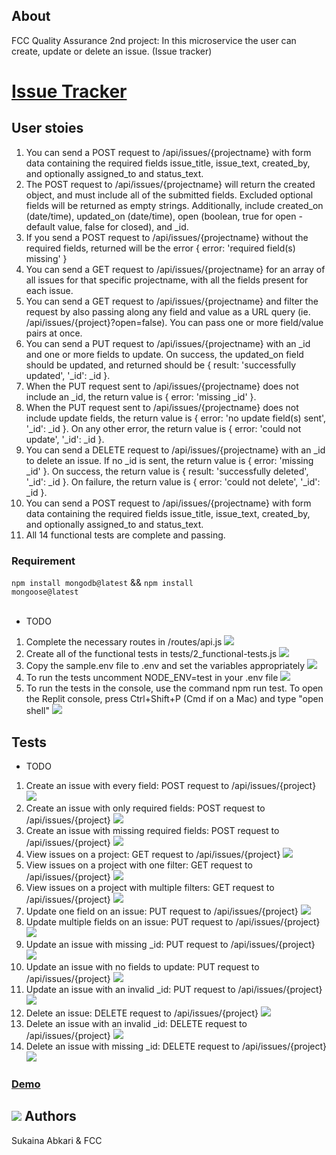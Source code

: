 
## About 
FCC Quality Assurance 2nd project: In this microservice the user can create, update or delete an issue. (Issue tracker)


# [Issue Tracker](https://www.freecodecamp.org/learn/quality-assurance/quality-assurance-projects/issue-tracker)

## User stoies

1. You can send a POST request to /api/issues/{projectname} with form data containing the required fields issue_title, issue_text, created_by, and optionally assigned_to and status_text. 
2. The POST request to /api/issues/{projectname} will return the created object, and must include all of the submitted fields. Excluded optional fields will be returned as empty strings. Additionally, include created_on (date/time), updated_on (date/time), open (boolean, true for open - default value, false for closed), and \_id. 
3. If you send a POST request to /api/issues/{projectname} without the required fields, returned will be the error { error: 'required field(s) missing' } 
4. You can send a GET request to /api/issues/{projectname} for an array of all issues for that specific projectname, with all the fields present for each issue. 
5. You can send a GET request to /api/issues/{projectname} and filter the request by also passing along any field and value as a URL query (ie. /api/issues/{project}?open=false). You can pass one or more field/value pairs at once. 
6. You can send a PUT request to /api/issues/{projectname} with an \_id and one or more fields to update. On success, the updated_on field should be updated, and returned should be { result: 'successfully updated', '\_id': \_id }. 
7. When the PUT request sent to /api/issues/{projectname} does not include an \_id, the return value is { error: 'missing \_id' }. 
8. When the PUT request sent to /api/issues/{projectname} does not include update fields, the return value is { error: 'no update field(s) sent', '\_id': \_id }. On any other error, the return value is { error: 'could not update', '\_id': \_id }. 
9. You can send a DELETE request to /api/issues/{projectname} with an \_id to delete an issue. If no \_id is sent, the return value is { error: 'missing \_id' }. On success, the return value is { result: 'successfully deleted', '\_id': \_id }. On failure, the return value is { error: 'could not delete', '\_id': \_id }. 
10. You can send a POST request to /api/issues/{projectname} with form data containing the required fields issue_title, issue_text, created_by, and optionally assigned_to and status_text. 
11. All 14 functional tests are complete and passing. 
### Requirement
<code>npm install mongodb@latest</code> && <code>npm install mongoose@latest</code> <br><br>

- TODO
1. Complete the necessary routes in /routes/api.js  <img src="https://img.icons8.com/emoji/15/000000/check-mark-emoji.png"/>
2. Create all of the functional tests in tests/2_functional-tests.js <img src="https://img.icons8.com/emoji/15/000000/check-mark-emoji.png"/>
3. Copy the sample.env file to .env and set the variables appropriately <img src="https://img.icons8.com/emoji/15/000000/check-mark-emoji.png"/>
4. To run the tests uncomment NODE_ENV=test in your .env file <img src="https://img.icons8.com/emoji/15/000000/check-mark-emoji.png"/>
5. To run the tests in the console, use the command npm run test. To open the Replit console, press Ctrl+Shift+P (Cmd if on a Mac) and type "open shell" <img src="https://img.icons8.com/emoji/15/000000/check-mark-emoji.png"/>

## Tests

- TODO

1. Create an issue with every field: POST request to /api/issues/{project} <img src="https://img.icons8.com/emoji/15/000000/check-mark-emoji.png"/>
2. Create an issue with only required fields: POST request to /api/issues/{project} <img src="https://img.icons8.com/emoji/15/000000/check-mark-emoji.png"/>
3. Create an issue with missing required fields: POST request to /api/issues/{project} <img src="https://img.icons8.com/emoji/15/000000/check-mark-emoji.png"/>
4. View issues on a project: GET request to /api/issues/{project} <img src="https://img.icons8.com/emoji/15/000000/check-mark-emoji.png"/>
5. View issues on a project with one filter: GET request to /api/issues/{project} <img src="https://img.icons8.com/emoji/15/000000/check-mark-emoji.png"/>
6. View issues on a project with multiple filters: GET request to /api/issues/{project} <img src="https://img.icons8.com/emoji/15/000000/check-mark-emoji.png"/>
7. Update one field on an issue: PUT request to /api/issues/{project} <img src="https://img.icons8.com/emoji/15/000000/check-mark-emoji.png"/>
8. Update multiple fields on an issue: PUT request to /api/issues/{project} <img src="https://img.icons8.com/emoji/15/000000/check-mark-emoji.png"/>
9. Update an issue with missing \_id: PUT request to /api/issues/{project} <img src="https://img.icons8.com/emoji/15/000000/check-mark-emoji.png"/>
10. Update an issue with no fields to update: PUT request to /api/issues/{project} <img src="https://img.icons8.com/emoji/15/000000/check-mark-emoji.png"/>
11. Update an issue with an invalid \_id: PUT request to /api/issues/{project} <img src="https://img.icons8.com/emoji/15/000000/check-mark-emoji.png"/>
12. Delete an issue: DELETE request to /api/issues/{project} <img src="https://img.icons8.com/emoji/15/000000/check-mark-emoji.png"/>
13. Delete an issue with an invalid \_id: DELETE request to /api/issues/{project} <img src="https://img.icons8.com/emoji/15/000000/check-mark-emoji.png"/>
14. Delete an issue with missing \_id: DELETE request to /api/issues/{project} <img src="https://img.icons8.com/emoji/15/000000/check-mark-emoji.png"/>


### [Demo](https://boilerplate-project-issuetracker.sukainaabkari.repl.co/)</a>

## <a href="https://www.freecodecamp.org/suki-220" target="_blank"><img src="https://img.icons8.com/external-sbts2018-lineal-color-sbts2018/30/000000/external-developer-women-profession-sbts2018-lineal-color-sbts2018.png"/></a> Authors

Sukaina Abkari & FCC
